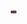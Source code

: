 # -
<!DOCTYPE html>
<html lang="ru">
<head>
    <meta charset="UTF-8">
    <meta name="viewport" content="width=device-width, initial-scale=1.0">
    <title>Что лучше: Флэт Уайт или Эспрессо?</title>
    <style>
        body {
            font-family: 'Arial', sans-serif;
            background-image: url('https://images.unsplash.com/photo-1497935586351-b67a49e012bf?ixlib=rb-1.2.1&auto=format&fit=crop&w=1350&q=80');
            background-size: cover;
            background-attachment: fixed;
            color: #3E2723;
            margin: 0;
            padding: 0;
            overflow-x: hidden;
        }

        .container {
            max-width: 800px;
            margin: 0 auto;
            padding: 20px;
            background-color: rgba(255, 255, 255, 0.85);
            border-radius: 15px;
            box-shadow: 0 0 20px rgba(0, 0, 0, 0.3);
            margin-top: 30px;
            margin-bottom: 30px;
        }

        h1 {
            text-align: center;
            color: #5D4037;
            font-size: 2.5em;
            margin-bottom: 30px;
            text-shadow: 1px 1px 2px rgba(0,0,0,0.1);
        }

        .coffee-option {
            display: flex;
            align-items: center;
            margin-bottom: 30px;
            padding: 20px;
            border-radius: 10px;
            background-color: rgba(255, 248, 225, 0.7);
            transition: transform 0.3s;
            cursor: pointer;
        }

        .coffee-option:hover {
            transform: scale(1.02);
            background-color: rgba(255, 248, 225, 0.9);
        }

        .coffee-img {
            width: 150px;
            height: 150px;
            object-fit: cover;
            border-radius: 10px;
            margin-right: 20px;
        }

        .coffee-info {
            flex: 1;
        }

        button {
            background-color: #6D4C41;
            color: white;
            border: none;
            padding: 10px 20px;
            border-radius: 5px;
            cursor: pointer;
            font-size: 1em;
            transition: background-color 0.3s;
            display: block;
            margin: 0 auto;
        }

        button:hover {
            background-color: #8D6E63;
        }

        .results {
            margin-top: 30px;
            background-color: rgba(255, 248, 225, 0.7);
            padding: 20px;
            border-radius: 10px;
            display: none;
        }

        .progress-container {
            width: 100%;
            background-color: #D7CCC8;
            border-radius: 5px;
            margin-top: 10px;
        }

        .progress-bar {
            height: 30px;
            border-radius: 5px;
            background-color: #5D4037;
            width: 0%;
            transition: width 1s;
            display: flex;
            align-items: center;
            justify-content: center;
            color: white;
            font-weight: bold;
        }


        .coffee-bean {
            position: absolute;
            width: 20px;
            height: 10px;
            background-color: #5D4037;
            border-radius: 50%;
            opacity: 0.7;
            animation: float 5s infinite ease-in-out;
            z-index: -1;
        }

        .steam {
            position: absolute;
            width: 40px;
            height: 40px;
            background: radial-gradient(ellipse at center, rgba(255,255,255,0.8) 0%, rgba(255,255,255,0) 70%);
            border-radius: 50%;
            animation: steam 4s infinite ease-in-out;
            z-index: -1;
        }

        @keyframes float {
            0% { transform: translateY(0) rotate(0deg); }
            50% { transform: translateY(-50px) rotate(180deg); }
            100% { transform: translateY(0) rotate(360deg); }
        }

        @keyframes steam {
            0% { transform: scale(0.5); opacity: 0; }
            50% { transform: scale(1.2); opacity: 0.4; }
            100% { transform: scale(0.5); opacity: 0; }
        }

        footer {
            text-align: center;
            margin-top: 30px;
            padding: 10px;
            color: white;
            background-color: rgba(93, 64, 55, 0.7);
            border-radius: 5px;
        }
    </style>
</head>
<body>

    <script>
        document.addEventListener('DOMContentLoaded', function() {

            for (let i = 0; i < 15; i++) {
                createCoffeeBean();
            }
            

            for (let i = 0; i < 8; i++) {
                createSteam();
            }
        });

        function createCoffeeBean() {
            const bean = document.createElement('div');
            bean.className = 'coffee-bean';
            bean.style.left = Math.random() * 100 + 'vw';
            bean.style.top = Math.random() * 100 + 'vh';
            bean.style.transform = 'rotate(' + (Math.random() * 360) + 'deg)';
            bean.style.animationDuration = (3 + Math.random() * 7) + 's';
            document.body.appendChild(bean);
        }

        function createSteam() {
            const steam = document.createElement('div');
            steam.className = 'steam';
            steam.style.left = Math.random() * 100 + 'vw';
            steam.style.top = Math.random() * 100 + 'vh';
            steam.style.animationDelay = Math.random() * 4 + 's';
            document.body.appendChild(steam);
        }
    </script>

    <div class="container">
        <h1>Что лучше: Флэт Уайт или Эспрессо?</h1>
        
        <div class="coffee-option" onclick="vote('flatWhite')">
            <img src="https://images.unsplash.com/photo-1568649929103-28ffbefaca1e?ixlib=rb-1.2.1&auto=format&fit=crop&w=500&q=80" alt="Флэт Уайт" class="coffee-img">
            <div class="coffee-info">
                <h2>Флэт Уайт</h2>
                <p>Австралийский кофейный напиток, состоящий из эспрессо и микропены. Более мягкий вкус по сравнению с латте, с более выраженным кофейным вкусом.</p>
            </div>
        </div>
        
        <div class="coffee-option" onclick="vote('espresso')">
            <img src="https://images.unsplash.com/photo-1517705008128-361805f42e86?ixlib=rb-1.2.1&auto=format&fit=crop&w=500&q=80" alt="Эспрессо" class="coffee-img">
            <div class="coffee-info">
                <h2>Эспрессо</h2>
                <p>Крепкий кофейный напиток, приготовленный путём пропускания горячей воды под давлением через спрессованный молотый кофе. Классика кофейного искусства.</p>
            </div>
        </div>
        
        <button onclick="showResults()">Показать результаты</button>
        
        <div class="results" id="results">
            <h2>Результаты голосования</h2>
            <p>Флэт Уайт: <span id="flatWhiteVotes">0</span> голосов</p>
            <div class="progress-container">
                <div class="progress-bar" id="flatWhiteBar">0%</div>
            </div>
            <p>Эспрессо: <span id="espressoVotes">0</span> голосов</p>
            <div class="progress-container">
                <div class="progress-bar" id="espressoBar">0%</div>
            </div>
        </div>
    </div>
    
    <footer>
        © 2025 Coffee Lovers Community | Все права защищены
    </footer>

    <script>

        let flatWhiteVotes = localStorage.getItem('flatWhiteVotes') ? parseInt(localStorage.getItem('flatWhiteVotes')) : 0;
        let espressoVotes = localStorage.getItem('espressoVotes') ? parseInt(localStorage.getItem('espressoVotes')) : 0;
        let voted = localStorage.getItem('voted') === 'true';


        function vote(option) {
            if (voted) {
                alert('Вы уже проголосовали!');
                return;
            }
            
            if (option === 'flatWhite') {
                flatWhiteVotes++;
            } else if (option === 'espresso') {
                espressoVotes++;
            }
            
            // Сохраняем результаты
            localStorage.setItem('flatWhiteVotes', flatWhiteVotes);
            localStorage.setItem('espressoVotes', espressoVotes);
            localStorage.setItem('voted', 'true');
            
            alert('Спасибо за ваш голос!');
            showResults();
        }


        function showResults() {
            const totalVotes = flatWhiteVotes + espressoVotes;
            const resultsDiv = document.getElementById('results');
            
            if (totalVotes === 0) {
                document.getElementById('flatWhiteVotes').textContent = '0';
                document.getElementById('espressoVotes').textContent = '0';
                document.getElementById('flatWhiteBar').style.width = '0%';
                document.getElementById('espressoBar').style.width = '0%';
                document.getElementById('flatWhiteBar').textContent = '0%';
                document.getElementById('espressoBar').textContent = '0%';
            } else {
                const flatWhitePercent = Math.round((flatWhiteVotes / totalVotes) * 100);
                const espressoPercent = 100 - flatWhitePercent;
                
                document.getElementById('flatWhiteVotes').textContent = flatWhiteVotes;
                document.getElementById('espressoVotes').textContent = espressoVotes;
                document.getElementById('flatWhiteBar').style.width = flatWhitePercent + '%';
                document.getElementById('espressoBar').style.width = espressoPercent + '%';
                document.getElementById('flatWhiteBar').textContent = flatWhitePercent + '%';
                document.getElementById('espressoBar').textContent = espressoPercent + '%';
            }
            
            resultsDiv.style.display = 'block';
        }


        if (voted) {
            showResults();
        }
    </script>
</body>
</html>
